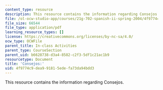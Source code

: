 ```yaml
---
content_type: resource
description: This resource contains the information regarding Consejos.
file: /ol-ocw-studio-app/courses/21g-702-spanish-ii-spring-2004/4f9774c9dea991815edefa73da94bdd3_MIT21G_702S04_31cons.pdf
file_size: 66544
file_type: application/pdf
learning_resource_types: []
license: https://creativecommons.org/licenses/by-nc-sa/4.0/
ocw_type: OCWFile
parent_title: In-class Activities
parent_type: CourseSection
parent_uid: b6628738-d3a4-8582-c2f3-5df1c21ac1b9
resourcetype: Document
title: 'Consejos:'
uid: 4f9774c9-dea9-9181-5ede-fa73da94bdd3
---
```

This resource contains the information regarding Consejos.